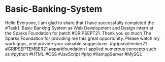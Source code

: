 # Basic-Banking-System
Hello Everyone, I am glad to share that I have successfully completed the #Task1: Basic Banking System as Web Development and Design Intern at the Sparks Foundation for batch #GRIPSEPT21.  Thank you so much The Sparks Foundation for providing me this great opportunity. Please watch my work guys, and provide your valuable suggestions. #gripseptember21 #GRIPSEPTEMBER21 #sparkfoundation  I applied numerous concepts such as #python #HTML #CSS #JavScript #php #XamppServer #MySQL 
